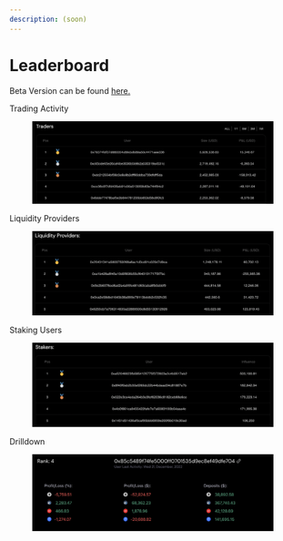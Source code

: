 ```yaml
---
description: (soon)
---
```


# Leaderboard

Beta Version can be found [here.](https://premia-leaderboard.vercel.app/)

Trading Activity

<figure><img src="../.gitbook/assets/image (13).png" alt=""><figcaption></figcaption></figure>

Liquidity Providers

<figure><img src="../.gitbook/assets/image.png" alt=""><figcaption></figcaption></figure>

Staking Users

<figure><img src="../.gitbook/assets/image (9).png" alt=""><figcaption></figcaption></figure>

Drilldown

<figure><img src="../.gitbook/assets/image (15).png" alt=""><figcaption></figcaption></figure>

